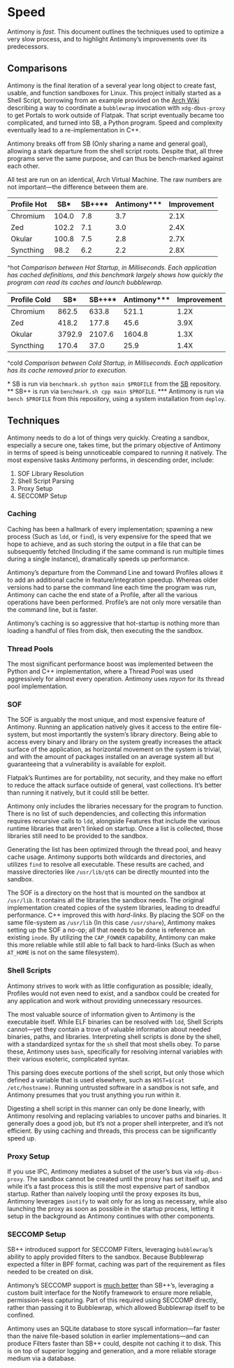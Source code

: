 # Speed

Antimony is *fast*. This document outlines the techniques used to optimize a very slow process, and to highlight Antimony’s improvements over its predecessors.


## Comparisons
Antimony is the final iteration of a several year long object to create fast, usable, and function sandboxes for Linux. This project initially started as a Shell Script, borrowing from an example provided on the [Arch Wiki](https://wiki.archlinux.org/title/Bubblewrap) describing a way to coordinate a `bubblewrap` invocation with `xdg-dbus-proxy` to get Portals to work outside of Flatpak. That script eventually became too complicated, and turned into SB, a Python program. Speed and complexity eventually lead to a re-implementation in C++. 

Antimony breaks off from SB (Only sharing a name and general goal), allowing a stark departure from the shell script roots. Despite that, all three programs serve the same purpose, and can thus be bench-marked against each other. 

All test are run on an identical, Arch Virtual Machine. The raw numbers are not important—the difference between them are.

| Profile Hot | SB*   | SB++** | Antimony*** | Improvement |
| ----------- | ----- | ------ | ----------- | ----------- |
| Chromium    | 104.0 | 7.8    | 3.7         | 2.1X        |
| Zed         | 102.2 | 7.1    | 3.0         | 2.4X        |
| Okular      | 100.8 | 7.5    | 2.8         | 2.7X        |
| Syncthing   | 98.2  | 6.2    | 2.2         | 2.8X        |
^hot
*Comparison between Hot Startup, in Milliseconds. Each application has cached definitions, and this benchmark largely shows how quickly the program can read its caches and launch bubblewrap.*

| Profile Cold | SB*    | SB++** | Antimony*** | Improvement |
| ------------ | ------ | ------ | ----------- | ----------- |
| Chromium     | 862.5  | 633.8  | 521.1       | 1.2X        |
| Zed          | 418.2  | 177.8  | 45.6        | 3.9X        |
| Okular       | 3792.9 | 2107.6 | 1604.8      | 1.3X        |
| Syncthing    | 170.4  | 37.0   | 25.9        | 1.4X        |
^cold
*Comparison between Cold Startup, in Milliseconds. Each application has its cache removed prior to execution.*

\* SB is run via `benchmark.sh python main $PROFILE` from the [SB](https://github.com/kkernick/sb) repository.
\** SB++ is run via `benchmark.sh cpp main $PROFILE`.
\*** Antimony is run via `bench $PROFILE` from this repository, using a system installation from `deploy`.

## Techniques

Antimony needs to do a lot of things very quickly. Creating a sandbox, especially a secure one, takes time, but the primary objective of Antimony in terms of speed is being unnoticeable compared to running it natively. The most expensive tasks Antimony performs, in descending order, include:
1. SOF Library Resolution 
2. Shell Script Parsing
3. Proxy Setup
4. SECCOMP Setup

### Caching
Caching has been a hallmark of every implementation; spawning a new process (Such as `ldd`, or `find`), is very expensive for the speed that we hope to achieve, and as such storing the output in a file that can be subsequently fetched (Including if the same command is run multiple times during a single instance), dramatically speeds up performance.

Antimony’s departure from the Command Line and toward Profiles allows it to add an additional cache in feature/integration speedup. Whereas older versions had to parse the command line each time the program was run, Antimony can cache the end state of a Profile, after all the various operations have been performed. Profile’s are not only more versatile than the command line, but is faster.

Antimony’s caching is so aggressive that hot-startup is nothing more than loading a handful of files from disk, then executing the the sandbox. 
### Thread Pools
The most significant performance boost was implemented between the Python and C++ implementation, where a Thread Pool was used aggressively for almost every operation. Antimony uses *rayon* for its thread pool implementation.

### SOF
The SOF is arguably the most unique, and most expensive feature of Antimony. Running an application natively gives it access to the entire file-system, but most importantly the system’s library directory. Being able to access every binary and library on the system greatly increases the attack surface of the application, as horizontal movement on the system is trivial, and with the amount of packages installed on an average system all but guaranteeing that a vulnerability is available for exploit.

Flatpak’s Runtimes are for portability, not security, and they make no effort to reduce the attack surface outside of general, vast collections. It’s better than running it natively, but it could still be better.

Antimony only includes the libraries necessary for the program to function. There is no list of such dependencies, and collecting this information requires recursive calls to `ldd`, alongside Features that include the various runtime libraries that aren’t linked on startup. Once a list is collected, those libraries still need to be provided to the sandbox.

Generating the list has been optimized through the thread pool, and heavy cache usage. Antimony supports both wildcards and directories, and utilizes `find` to resolve all executable. These results are cached, and massive directories like `/usr/lib/qt6` can be directly mounted into the sandbox.

The SOF is a directory on the host that is mounted on the sandbox at `/usr/lib`. It contains all the libraries the sandbox needs. The original implementation created copies of the system libraries, leading to dreadful performance. C++ improved this with *hard-links*. By placing the SOF on the same file-system as `/usr/lib` (In this case `/usr/share`), Antimony makes setting up the SOF a no-op; all that needs to be done is reference an existing `inode`. By utilizing the `CAP_FOWNER` capability, Antimony can make this more reliable while still able to fall back to hard-links (Such as when `AT_HOME` is not on the same filesystem). 

### Shell Scripts
Antimony strives to work with as little configuration as possible; ideally, Profiles would not even need to exist, and a sandbox could be created for any application and work without providing unnecessary resources.

The most valuable source of information given to Antimony is the executable itself. While ELF binaries can be resolved with `ldd`, Shell Scripts cannot—yet they contain a trove of valuable information about needed binaries, paths, and libraries. Interpreting shell scripts is done by the shell, with a standardized syntax for the `sh` shell that most shells obey. To parse these, Antimony uses `bash`, specifically for resolving internal variables with their various esoteric, complicated syntax. 

This parsing does execute portions of the shell script, but only those which defined a variable that is used elsewhere, such as `HOST=$(cat /etc/hostname)`. Running untrusted software in a sandbox is not safe, and Antimony presumes that you trust anything you run within it.

Digesting a shell script in this manner can only be done linearly, with Antimony resolving and replacing variables to uncover paths and binaries. It generally does a good job, but it’s not a proper shell interpreter, and it’s not efficient. By using caching and threads, this process can be significantly speed up.

### Proxy Setup
If you use IPC, Antimony mediates a subset of the user’s bus via `xdg-dbus-proxy`. The sandbox cannot be created until the proxy has set itself up, and while it’s a fast process this is still the most expensive part of sandbox startup. Rather than naively looping until the proxy exposes its bus, Antimony leverages `inotify` to wait only for as long as necessary, while also launching the proxy as soon as possible in the startup process, letting it setup in the background as Antimony continues with other components.

### SECCOMP Setup
SB++ introduced support for SECCOMP Filters, leveraging `bubblewrap`’s ability to apply provided filters to the sandbox. Because Bubblewrap expected a filter in BPF format, caching was part of the requirement as  files needed to be created on disk. 

Antimony’s SECCOMP support is [much better](SECCOMP.md) than SB++’s, leveraging a custom built interface for the Notify framework to ensure more reliable, permission-less capturing. Part of this required using SECCOMP directly, rather than passing it to Bubblewrap, which allowed Bubblewrap itself to be confined. 

Antimony uses an SQLite database to store syscall information—far faster than the naive file-based solution in earlier implementations—and can produce Filters faster than SB++ could, despite not caching it to disk. This is on top of superior logging and generation, and a more reliable storage medium via a database.

